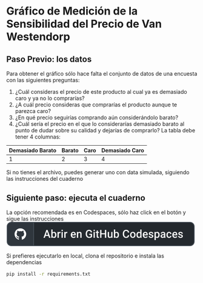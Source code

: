 # Gráfico de Medición de la Sensibilidad del Precio de Van Westendorp
## Paso Previo: los datos
Para obtener el gráfico sólo hace falta el conjunto de datos de una encuesta con las siguientes preguntas:
1. ¿Cuál consideras el precio de este producto al cual ya es demasiado caro y ya no lo comprarías?
2. ¿A cuál precio consideras que comprarías el producto aunque te parezca caro?
3. ¿En qué precio seguirías comprando aún considerándolo barato?
4. ¿Cuál sería el precio en el que lo considerarías demasiado barato al punto de dudar sobre su calidad y dejarías de comprarlo?
La tabla debe tener 4 columnas:

| Demasiado Barato | Barato | Caro | Demasiado Caro |
| ---------------- | ------ | ---- | -------------- |
|        1         |    2   |  3   |          4     |

Si no tienes el archivo, puedes generar uno con data simulada, siguiendo las instrucciones del cuaderno
## Siguiente paso: ejecuta el cuaderno
La opción recomendada es en Codespaces, sólo haz click en el botón y sigue las instrucciones
[![Abrir en Codespaces](badge_es.svg)](https://codespaces.new?repo=SprintWithCarlos/van_westendorp)

Si prefieres ejecutarlo en local, clona el repositorio e instala las dependencias
```bash
pip install -r requirements.txt
```


